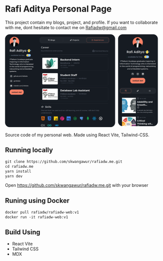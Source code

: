 # Rafi Aditya Personal Page

This project contain my blogs, project, and profile. If you want to collaborate with me, dont hesitate to contact me on Rafiadw@gmail.com

![web](public/git.png)

Source code of my personal web. Made using React Vite, Tailwind-CSS.

## Running locally

```
git clone https://github.com/skwangawur/rafiadw.me.git
cd rafiadw.me
yarn install
yarn dev
```

Open https://github.com/skwangawur/rafiadw.me.git with your browser

## Runing using Docker

```
docker pull rafiadw/rafiadw-web:v1
docker run -it rafiadw-web:v1
```

## Build Using

-   React Vite
-   Tailwind CSS
-   MDX

